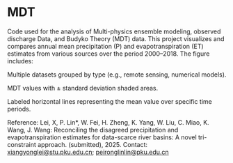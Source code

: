 # MDT
Code used for the analysis of Multi-physics ensemble modeling, observed discharge Data, and Budyko Theory (MDT) data.
This project visualizes and compares annual mean precipitation (P) and evapotranspiration (ET) estimates from various sources over the period 2000–2018. The figure includes:

Multiple datasets grouped by type (e.g., remote sensing, numerical models).

MDT values with ± standard deviation shaded areas.

Labeled horizontal lines representing the mean value over specific time periods.

Reference:
Lei, X, P. Lin*, W. Fei, H. Zheng, K. Yang, W. Liu, C. Miao, K. Wang, J. Wang: Reconciling the disagreed precipitation and evapotranspiration estimates for data-scarce river basins: A novel tri-constraint approach. (submitted), 2025.
Contact:
xiangyonglei@stu.pku.edu.cn; peironglinlin@pku.edu.cn
